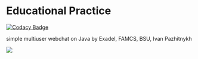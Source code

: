 # Educational Practice

[![Codacy Badge](https://api.codacy.com/project/badge/Grade/eba827d71760419881018c6eb531230a)](https://www.codacy.com/app/Drapegnik/educational_practice?utm_source=github.com&utm_medium=referral&utm_content=Drapegnik/educational_practice&utm_campaign=badger)

simple multiuser webchat on Java by Exadel, FAMCS, BSU, Ivan Pazhitnykh

<img src="http://res.cloudinary.com/dzsjwgjii/image/upload/v1464646016/chat_up.png"/>
